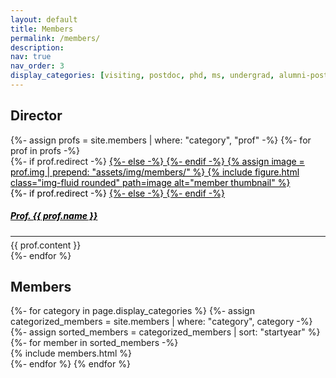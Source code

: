 ```yaml
---
layout: default
title: Members
permalink: /members/
description: 
nav: true
nav_order: 3
display_categories: [visiting, postdoc, phd, ms, undergrad, alumni-postdoc, alumni-phd, alumni-ms, alumni-undergrad, former-visiting]
---
```


<div class="members">
  
  <h2>Director</h2>
  {%- assign profs = site.members | where: "category", "prof" -%}
  {%- for prof in profs -%}
  <div class="container">
    <div class="row">
      <div class="col-4">
        {%- if prof.redirect -%}
        <a href="{{ prof.redirect }}" style="color:black;">
        {%- else -%}
        <a href="{{ prof.url | relative_url }}" style="color:black;">
        {%- endif -%} 
        {% assign image =  prof.img | prepend: "assets/img/members/" %}
        {% include figure.html class="img-fluid rounded" path=image alt="member thumbnail" %}
        </a>
      </div>
      <div class="col">
        <span style="color:black">  
        {%- if prof.redirect -%}
        <a href="{{ prof.redirect }}" style="color:black;">
        {%- else -%}
        <a href="{{ prof.url | relative_url }}" style="color:black;">
        {%- endif -%}
          <h5><b>Prof. {{ prof.name }}</b></h5>
        </a>
        </span>
        <hr style='margin-top:0.35em;margin-bottom:0.35em;' />
        {{ prof.content }}
      </div>
    </div>
  </div>
  {%- endfor %}

  <h2>Members</h2>
  <div class="container">
    <div class="row row-cols-4">
    {%- for category in page.display_categories %}
    {%- assign categorized_members = site.members | where: "category", category -%}
    {%- assign sorted_members = categorized_members | sort: "startyear" %}
    {%- for member in sorted_members -%}
      <div class="col">
      {% include members.html %}
      </div>
    {%- endfor %}
    {% endfor %}
    </div>
  </div>

</div>
